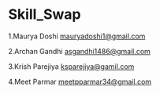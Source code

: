 # Skill_Swap

1.Maurya Doshi 
mauryadoshi1@gmail.com

2.Archan Gandhi
asgandhi1486@gmail.com

3.Krish Parejiya
ksparejiya@gamil.com

4.Meet Parmar
meetpparmar34@gmail.com
